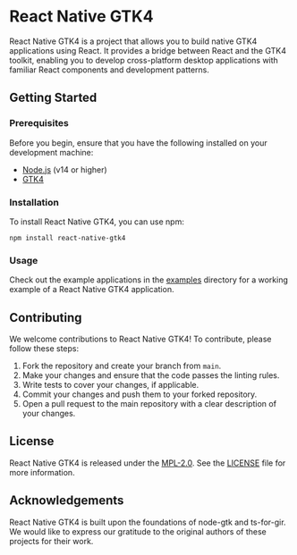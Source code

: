 # React Native GTK4

React Native GTK4 is a project that allows you to build native GTK4 applications using React. It provides a bridge between React and the GTK4 toolkit, enabling you to develop cross-platform desktop applications with familiar React components and development patterns.

## Getting Started

### Prerequisites

Before you begin, ensure that you have the following installed on your development machine:

- [Node.js](https://nodejs.org) (v14 or higher)
- [GTK4](https://www.gtk.org/docs/installations)

### Installation

To install React Native GTK4, you can use npm:

```shell
npm install react-native-gtk4
```

### Usage

Check out the example applications in the [examples](../../examples) directory for a working example of a React Native GTK4 application.

## Contributing

We welcome contributions to React Native GTK4! To contribute, please follow these steps:

1. Fork the repository and create your branch from `main`.
2. Make your changes and ensure that the code passes the linting rules.
3. Write tests to cover your changes, if applicable.
4. Commit your changes and push them to your forked repository.
5. Open a pull request to the main repository with a clear description of your changes.

## License

React Native GTK4 is released under the [MPL-2.0](https://opensource.org/licenses/MPL-2.0). See the [LICENSE](LICENSE) file for more information.

## Acknowledgements

React Native GTK4 is built upon the foundations of node-gtk and ts-for-gir. We would like to express our gratitude to the original authors of these projects for their work.
